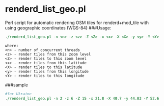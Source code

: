 # renderd_list_geo.pl
Perl script for automatic rendering OSM tiles for renderd+mod_tile with using geographic coordinates (WGS-84)
###Usage:
```perl
./renderd_list_geo.pl -n <n> -z <z> -Z <Z> -x <x> -X <X> -y <y> -Y <Y>
```
```
where:
<n> - number of concurrent threads
<z> - render tiles from this zoom level
<Z> - render tiles to this zoom level
<x> - render tiles from this latitude
<X> - render tiles to this latitude
<y> - render tiles from this longitude
<Y> - render tiles to this longitude
```
###sample
```perl
#for Ukraine
./renderd_list_geo.pl -n 2 -z 6 -Z 15 -x 21.8 -X 40.7 -y 44.03 -Y 52.6
```
